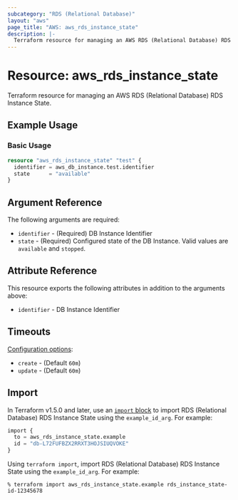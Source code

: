 ```yaml
---
subcategory: "RDS (Relational Database)"
layout: "aws"
page_title: "AWS: aws_rds_instance_state"
description: |-
  Terraform resource for managing an AWS RDS (Relational Database) RDS Instance State.
---
```


# Resource: aws_rds_instance_state

Terraform resource for managing an AWS RDS (Relational Database) RDS Instance State.

## Example Usage

### Basic Usage

```terraform
resource "aws_rds_instance_state" "test" {
  identifier = aws_db_instance.test.identifier
  state      = "available"
}
```

## Argument Reference

The following arguments are required:

* `identifier` - (Required) DB Instance Identifier
* `state` - (Required) Configured state of the DB Instance. Valid values are `available` and `stopped`.

## Attribute Reference

This resource exports the following attributes in addition to the arguments above:

* `identifier` - DB Instance Identifier

## Timeouts

[Configuration options](https://developer.hashicorp.com/terraform/language/resources/syntax#operation-timeouts):

* `create` - (Default `60m`)
* `update` - (Default `60m`)

## Import

In Terraform v1.5.0 and later, use an [`import` block](https://developer.hashicorp.com/terraform/language/import) to import RDS (Relational Database) RDS Instance State using the `example_id_arg`. For example:

```terraform
import {
  to = aws_rds_instance_state.example
  id = "db-L72FUFBZX2RRXT3HOJSIUQVOKE"
}
```

Using `terraform import`, import RDS (Relational Database) RDS Instance State using the `example_id_arg`. For example:

```console
% terraform import aws_rds_instance_state.example rds_instance_state-id-12345678
```
